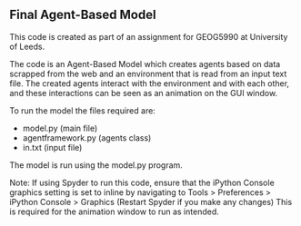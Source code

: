 ## Final Agent-Based Model

This code is created as part of an assignment for GEOG5990 
at University of Leeds.

The code is an Agent-Based Model which creates agents based on data scrapped
from the web and an environment that is read from an input text file.
The created agents interact with the environment and with each other, and these
interactions can be seen as an animation on the GUI window.

To run the model the files required are:
* model.py (main file)
* agentframework.py (agents class)
* in.txt (input file)

The model is run using the model.py program.

Note: If using Spyder to run this code, ensure that the iPython Console 
graphics setting is set to inline by navigating to Tools > Preferences >
 iPython Console > Graphics (Restart Spyder if you make any changes)
This is required for the animation window to run as intended.
